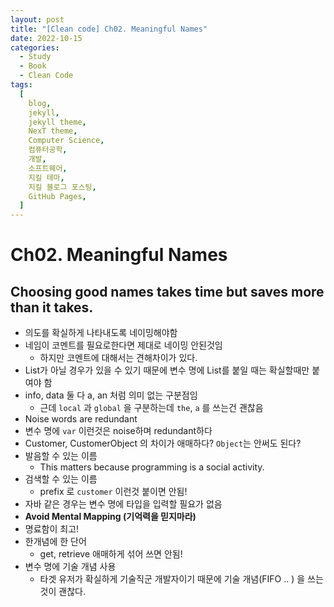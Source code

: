 ```yaml
---
layout: post
title: "[Clean code] Ch02. Meaningful Names"
date: 2022-10-15
categories:
  - Study
  - Book
  - Clean Code
tags:
  [
    blog,
    jekyll,
    jekyll theme,
    NexT theme,
    Computer Science,
    컴퓨터공학,
    개발,
    소프트웨어,
    지킬 테마,
    지킬 블로그 포스팅,
    GitHub Pages,
  ]
---
```


# Ch02. Meaningful Names

## Choosing good names takes time but saves more than it takes.

- 의도를 확실하게 나타내도록 네이밍해야함
- 네임이 코멘트를 필요로한다면 제대로 네이밍 안된것임
    - 하지만 코멘트에 대해서는 견해차이가 있다.
- List가 아닐 경우가 있을 수 있기 때문에 변수 명에 List를 붙일 때는 확실할때만 붙여야 함
- info, data 둘 다 a, an 처럼 의미 없는 구분점임
    - 근데 `local` 과 `global` 을 구분하는데 `the`, `a` 를 쓰는건 괜찮음
- Noise words are redundant
- 변수 명에 `var` 이런것은 noise하며 redundant하다
- Customer, CustomerObject 의 차이가 애매하다? `Object`는 안써도 된다?
- 발음할 수 있는 이름
    - This matters because programming is a social activity.
- 검색할 수 있는 이름
    - prefix 로 `customer` 이런것 붙이면 안됨!
- 자바 같은 경우는 변수 명에 타입을 입력할 필요가 없음
- **Avoid Mental Mapping (기억력을 믿지마라)**
- 명료함이 최고!
- 한개념에 한 단어
    - get, retrieve 애매하게 섞어 쓰면 안됨!
- 변수 명에 기술 개념 사용
    - 타겟 유저가 확실하게 기술직군 개발자이기 때문에 기술 개념(FIFO .. ) 을 쓰는 것이 괜찮다.